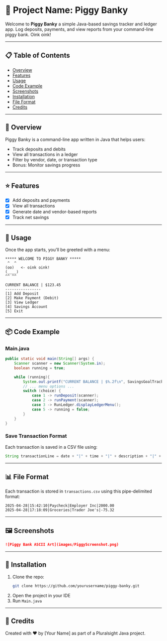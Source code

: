 # 🐷 Project Name: Piggy Banky

Welcome to **Piggy Banky** a simple Java-based savings tracker and ledger app. Log deposits, payments, and view reports from your command-line piggy bank. Oink oink!

---

## 📋 Table of Contents

- [Overview](#overview)
- [Features](#features)
- [Usage](#usage)
- [Code Example](#code-example)
- [Screenshots](#screenshots)
- [Installation](#installation)
- [File Format](#file-format)
- [Credits](#credits)

---

## 📝 Overview

Piggy Banky is a command-line app written in Java that helps users:

- Track deposits and debits
- View all transactions in a ledger
- Filter by vendor, date, or transaction type
- Bonus: Monitor savings progress

---

## ⭐ Features

- [x] Add deposits and payments
- [x] View all transactions
- [x] Generate date and vendor-based reports
- [x] Track net savings

---

## 🚀 Usage

Once the app starts, you'll be greeted with a menu:

```
***** WELCOME TO PIGGY BANKY *****
 ^  ^
(oo)   <- oink oink!
(____)
^^ ^^

CURRENT BALANCE | $123.45
----------------
[1] Add Deposit
[2] Make Payment (Debit)
[3] View Ledger
[4] Savings Account
[5] Exit
```

---

## 📦 Code Example

### Main.java

```java
public static void main(String[] args) {
    Scanner scanner = new Scanner(System.in);
    boolean running = true;

    while (running){
        System.out.printf("CURRENT BALANCE | $%.2f\n", SavingsGoalTracker.getNetFundsFromTransactions());
        // ... menu options ...
        switch (choice) {
            case 1 -> runDeposit(scanner);
            case 2 -> runPayment(scanner);
            case 3 -> RunLedger.displayLedgerMenu();
            case 5 -> running = false;
        }
    }
}
```

### Save Transaction Format

Each transaction is saved in a CSV file using:

```java
String transactionLine = date + "|" + time + "|" + description + "|" + vendor + "|" + amount;
```

---

## 📊 File Format

Each transaction is stored in `transactions.csv` using this pipe-delimited format:

```
2025-04-28|15:42:10|Paycheck|Employer Inc|2000.00
2025-04-28|17:18:09|Groceries|Trader Joe's|-75.32
```

---

## 🖼️ Screenshots

```markdown
![Piggy Bank ASCII Art](images/PiggyScreenshot.png)
```

---

## 🔧 Installation

1. Clone the repo:
   ```bash
   git clone https://github.com/yourusername/piggy-banky.git
   ```
2. Open the project in your IDE
3. Run `Main.java`

---

## 🙌 Credits

Created with ❤️ by [Your Name] as part of a Pluralsight Java project.